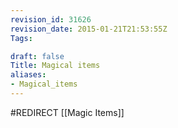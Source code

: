 ```yaml
---
revision_id: 31626
revision_date: 2015-01-21T21:53:55Z
Tags:

draft: false
Title: Magical items
aliases:
- Magical_items
---
```

#REDIRECT [[Magic Items]]